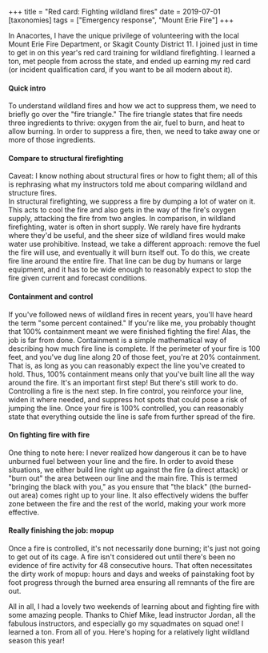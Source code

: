 +++
title = "Red card: Fighting wildland fires"
date = 2019-07-01
[taxonomies]
tags = ["Emergency response", "Mount Erie Fire"]
+++
<!-- wp:paragraph -->

In Anacortes, I have the unique privilege of volunteering with the local Mount Erie Fire Department, or Skagit County District 11. I joined just in time to get in on this year's red card training for wildland firefighting. I learned a ton, met people from across the state, and ended up earning my red card (or incident qualification card, if you want to be all modern about it).

<!-- /wp:paragraph -->

<!-- wp:heading {"level":4} -->

#### Quick intro

<!-- /wp:heading -->

<!-- wp:paragraph -->

To understand wildland fires and how we act to suppress them, we need to briefly go over the "fire triangle." The fire triangle states that fire needs three ingredients to thrive: oxygen from the air, fuel to burn, and heat to allow burning. In order to suppress a fire, then, we need to take away one or more of those ingredients.

<!-- /wp:paragraph -->

<!-- wp:heading {"level":4} -->

#### Compare to structural firefighting

<!-- /wp:heading -->

<!-- wp:paragraph -->

Caveat: I know nothing about structural fires or how to fight them; all of this is rephrasing what my instructors told me about comparing wildland and structure fires.  
In structural firefighting, we suppress a fire by dumping a lot of water on it. This acts to cool the fire and also gets in the way of the fire's oxygen supply, attacking the fire from two angles. In comparison, in wildland firefighting, water is often in short supply. We rarely have fire hydrants where they'd be useful, and the sheer size of wildland fires would make water use prohibitive. Instead, we take a different approach: remove the fuel the fire will use, and eventually it will burn itself out. To do this, we create fire line around the entire fire. That line can be dug by humans or large equipment, and it has to be wide enough to reasonably expect to stop the fire given current and forecast conditions.

<!-- /wp:paragraph -->

<!-- wp:heading {"level":4} -->

#### Containment and control

<!-- /wp:heading -->

<!-- wp:paragraph -->

If you've followed news of wildland fires in recent years, you'll have heard the term "some percent contained." If you're like me, you probably thought that 100% containment meant we were finished fighting the fire! Alas, the job is far from done. Containment is a simple mathematical way of describing how much fire line is complete. If the perimeter of your fire is 100 feet, and you've dug line along 20 of those feet, you're at 20% containment. That is, as long as you can reasonably expect the line you've created to hold. Thus, 100% containment means only that you've built line all the way around the fire. It's an important first step! But there's still work to do.  
Controlling a fire is the next step. In fire control, you reinforce your line, widen it where needed, and suppress hot spots that could pose a risk of jumping the line. Once your fire is 100% controlled, you can reasonably state that everything outside the line is safe from further spread of the fire.

<!-- /wp:paragraph -->

<!-- wp:heading {"level":4} -->

#### On fighting fire with fire

<!-- /wp:heading -->

<!-- wp:paragraph -->

One thing to note here: I never realized how dangerous it can be to have unburned fuel between your line and the fire. In order to avoid these situations, we either build line right up against the fire (a direct attack) or "burn out" the area between our line and the main fire. This is termed "bringing the black with you," as you ensure that "the black" (the burned-out area) comes right up to your line. It also effectively widens the buffer zone between the fire and the rest of the world, making your work more effective.

<!-- /wp:paragraph -->

<!-- wp:heading {"level":4} -->

#### Really finishing the job: mopup

<!-- /wp:heading -->

<!-- wp:paragraph -->

Once a fire is controlled, it's not necessarily done burning; it's just not going to get out of its cage. A fire isn't considered out until there's been no evidence of fire activity for 48 consecutive hours. That often necessitates the dirty work of mopup: hours and days and weeks of painstaking foot by foot progress through the burned area ensuring all remnants of the fire are out.

<!-- /wp:paragraph -->

<!-- wp:paragraph -->

<!-- /wp:paragraph -->

<!-- wp:paragraph -->

All in all, I had a lovely two weekends of learning about and fighting fire with some amazing people. Thanks to Chief Mike, lead instructor Jordan, all the fabulous instructors, and especially go my squadmates on squad one! I learned a ton. From all of you. Here's hoping for a relatively light wildland season this year!

<!-- /wp:paragraph -->

